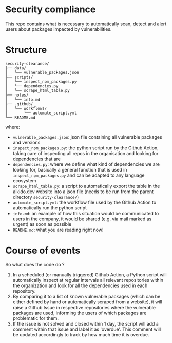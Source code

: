 # Security compliance

This repo contains what is necessary to automatically scan, detect and alert users about packages impacted by vulnerabilities.

# Structure
```
security-clearance/
├── data/
│   └── vulnerable_packages.json
├── scripts/
│   └── inspect_npm_packages.py
│   └── dependencies.py
│   └── scrape_html_table.py
├── notes/
│   └── info.md
├── .github/
│   └── workflows/
│       └── automate_script.yml
└── README.md
```
where:
- `vulnerable_packages.json`: json file containing all vulnerable packages and versions
- `inspect_npm_packages.py`: the python script run by the Github Action, taking care of inspecting all repos in the organisation and looking for dependencies that are 
- `dependencies.py`: where we define what kind of dependencies we are looking for, basically a general function that is used in `inspect_npm_packages.py` and can be adapted to any language ecosystem
- `scrape_html_table.py`: a script to automatically export the table in the aikido.dev website into a json file (needs to be run from the parent directory `security-clearance/`)
- `automate_script.yml`: the workflow file used by the Github Action to automatically run the python script 
- `info.md`: an example of how this situation would be communicated to users in the company, it would be shared (e.g. via mail marked as urgent) as soon as possible  
- `README.md`: what you are reading right now!

# Course of events

So what does the code do ?

1) In a scheduled (or manually triggered) Github Action, a Python script will automatically inspect at regular intervals all relevant repositories within the organization and look for all the dependencies used in each repository.
2) By comparing it to a list of known vulnerable packages (which can be either defined by hand or automatically scraped from a website), it will raise a Github Issue in respective repositories where the vulnerable packages are used, informing the users of which packages are problematic for them.
3) If the issue is not solved and closed within 1 day, the script will add a comment within that issue and label it as 'overdue'. This comment will be updated accordingly to track by how much time it is overdue.